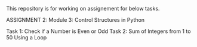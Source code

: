 
This repository is for working on assignement for below tasks. 

ASSIGNMENT 2:
Module 3: Control Structures in Python
 
Task 1: Check if a Number is Even or Odd
Task 2: Sum of Integers from 1 to 50 Using a Loop
